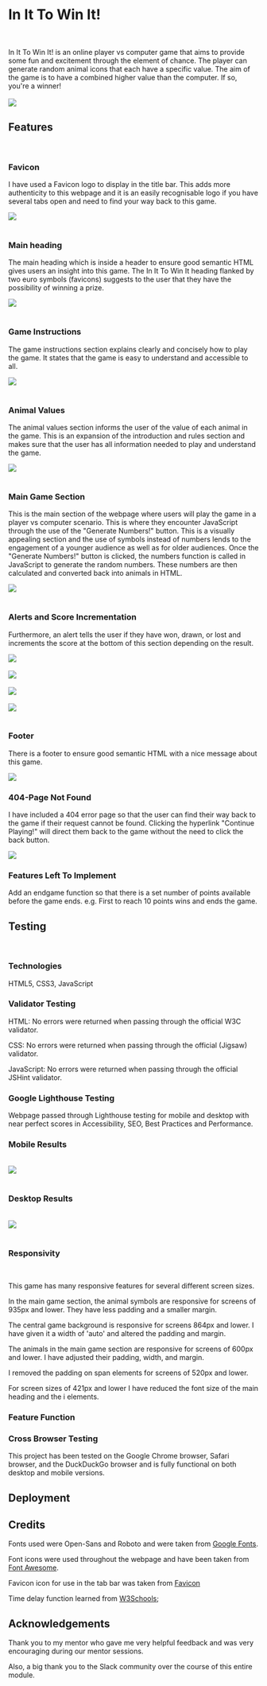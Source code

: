 # In It To Win It!
<br>

In It To Win It! is an online player vs computer game that aims to provide some fun and excitement through the element of chance. The player can generate random animal icons that each have a specific value. The aim of the game is to have a combined higher value than the computer. If so, you're a winner!
<br>
<br>
<img src="./assets/images/multi-device.png">

## Features
<br>

### Favicon

I have used a Favicon logo to display in the title bar. This adds more authenticity to this webpage and it is an easily recognisable logo if you have several tabs open and need to find your way back to this game.

<img src="./assets/images/favicon-head.png">
<br>
<br>

### Main heading

The main heading which is inside a header to ensure good semantic HTML gives users an insight into this game. The In It To Win It heading flanked by two euro symbols (favicons) suggests to the user that they have the possibility of winning a prize.

<img src="./assets/images/main-heading.png">
<br>
<br>

### Game Instructions

The game instructions section explains clearly and concisely how to play the game. It states that the game is easy to understand and accessible to all.

<img src="./assets/images/game-instructions.png">
<br>
<br>

### Animal Values

The animal values section informs the user of the value of each animal in the game. This is an expansion of the introduction and rules section and makes sure that the user has all information needed to play and understand the game.

<img src="./assets/images/animal-values.png">
<br>
<br>

### Main Game Section

This is the main section of the webpage where users will play the game in a player vs computer scenario. This is where they encounter JavaScript through the use of the "Generate Numbers!" button. This is a visually appealing section and the use of symbols instead of numbers lends to the engagement of a younger audience as well as for older audiences. Once the "Generate Numbers!" button is clicked, the numbers function is called in JavaScript to generate the random numbers. These numbers are then calculated and converted back into animals in HTML.

<img src="./assets/images/main-game-section.png">
<br>
<br>

### Alerts and Score Incrementation

Furthermore, an alert tells the user if they have won, drawn, or lost and increments the score at the bottom of this section depending on the result.

<img src="./assets/images/win.png">
<br>
<br>

<img src="./assets/images/draw.png">
<br>
<br>

<img src="./assets/images/loss.png">
<br>
<br>

<img src="./assets/images/increment-score.png">
<br>
<br>

### Footer

There is a footer to ensure good semantic HTML with a nice message about this game.

<img src="./assets/images/footer.png">

### 404-Page Not Found

I have included a 404 error page so that the user can find their way back to the game if their request cannot be found. Clicking the hyperlink "Continue Playing!" will direct them back to the game without the need to click the back button.

<img src="./assets/images/error-page.png">

### Features Left To Implement

Add an endgame function so that there is a set number of points available before the game ends. e.g. First to reach 10 points wins and ends the game.

## Testing
<br>

### Technologies

HTML5, CSS3, JavaScript
<br>

### Validator Testing

HTML: No errors were returned when passing through the official W3C validator.

CSS: No errors were returned when passing through the official (Jigsaw) validator.

JavaScript: No errors were returned when passing through the official JSHint validator.

### Google Lighthouse Testing

Webpage passed through Lighthouse testing for mobile and desktop with near perfect scores in Accessibility, SEO, Best Practices and Performance.

### Mobile Results
<br>
<img src="./assets/images/mobile.png">
<br>
<br>

### Desktop Results
<br>
<img src="./assets/images/desktop.png">
<br>
<br>

### Responsivity
<br>

This game has many responsive features for several different screen sizes.

In the main game section, the animal symbols are responsive for screens of 935px and lower. They have less padding and a smaller margin.

The central game background is responsive for screens 864px and lower. I have given it a width of 'auto' and altered the padding and margin.

The animals in the main game section are responsive for screens of 600px and lower. I have adjusted their padding, width, and margin.

I removed the padding on span elements for screens of 520px and lower.

For screen sizes of 421px and lower I have reduced the font size of the main heading and the i elements.

### Feature Function

### Cross Browser Testing

This project has been tested on the Google Chrome browser, Safari browser, and the DuckDuckGo browser and is fully functional on both desktop and mobile versions.

## Deployment

## Credits

Fonts used were Open-Sans and Roboto and were taken from [Google Fonts](https://fonts.google.com/).

Font icons were used throughout the webpage and have been taken from [Font Awesome](https://fontawesome.com/).

Favicon icon for use in the tab bar was taken from [Favicon](https://favicon.io/)

Time delay function learned from [W3Schools](https://www.w3schools.com/js/js_timing.asp);

## Acknowledgements

Thank you to my mentor who gave me very helpful feedback and was very encouraging during our mentor sessions.

Also, a big thank you to the Slack community over the course of this entire module.